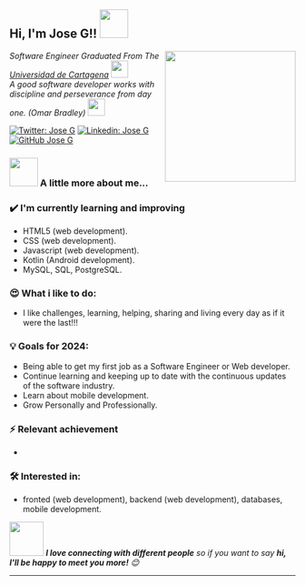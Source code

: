 <h2> Hi, I'm Jose G!! <img src="https://media.giphy.com/media/12oufCB0MyZ1Go/giphy.gif" width="50"></h2>
<img align='right' src="https://media.giphy.com/media/M9gbBd9nbDrOTu1Mqx/giphy.gif" width="230">
<p><em>Software Engineer Graduated From The <a href="https://unicartagena.edu.co/">Universidad de Cartagena</a> <img src="https://media.giphy.com/media/fYSnHlufseco8Fh93Z/giphy.gif" width="30"></br>A good software developer works with discipline and perseverance from day one. (Omar Bradley) <img src="https://media.giphy.com/media/WUlplcMpOCEmTGBtBW/giphy.gif" width="30"> 
</em></p>

[![Twitter: Jose G](https://img.shields.io/twitter/follow/JoseG?style=social)](https://twitter.com/ThaiiBraga)
[![Linkedin: Jose G](https://img.shields.io/badge/-JoseG-blue?style=flat-square&logo=Linkedin&logoColor=white&link=https://www.linkedin.com/in/jose-gregorio-arevalo-cantillo-27aaa7225/)](https://www.linkedin.com/in/jose-gregorio-arevalo-cantillo-27aaa7225/)
[![GitHub Jose G](https://img.shields.io/github/followers/JoseG?label=follow&style=social)](https://github.com/Thaiane)

### <img src="https://media.giphy.com/media/VgCDAzcKvsR6OM0uWg/giphy.gif" width="50"> A little more about me...  

### ✔️ I'm currently learning and improving
- HTML5 (web development).
- CSS (web development).
- Javascript (web development).
- Kotlin (Android development).
- MySQL, SQL, PostgreSQL.
  
### 😍 What i like to do:
- I like challenges, learning, helping, sharing and living every day as if it were the last!!!

### 💡 Goals for 2024:
- Being able to get my first job as a Software Engineer or Web developer.
- Continue learning and keeping up to date with the continuous updates of the software industry.
- Learn about mobile development.
- Grow Personally and Professionally.

### ⚡ Relevant achievement
- 

### 🛠 Interested in:
- fronted (web development), backend (web development), databases, mobile development.


<img src="https://media.giphy.com/media/LnQjpWaON8nhr21vNW/giphy.gif" width="60"> <em><b>I love connecting with different people</b> so if you want to say <b>hi, I'll be happy to meet you more!</b> 😊</em>

---
